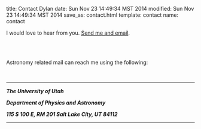 title: Contact Dylan
date: Sun Nov 23 14:49:34 MST 2014
modified: Sun Nov 23 14:49:34 MST 2014
save_as: contact.html
template: contact
name: contact

I would love to hear from you.
[Send me and email](mailto:%67%72%65%67%65%72%73%65%6e%2e%64%79%6c%61%6e@%67%6d%61%69%6c.%63%6f%6d").

<br/>
<br/>

Astronomy related mail can reach me using the following:

<br/>

------------------------------------------------------------

__*The University of Utah*__

__*Department of Physics and Astronomy*__

__*115 S 100 E, RM 201 Salt Lake City, UT 84112*__

------------------------------------------------------------